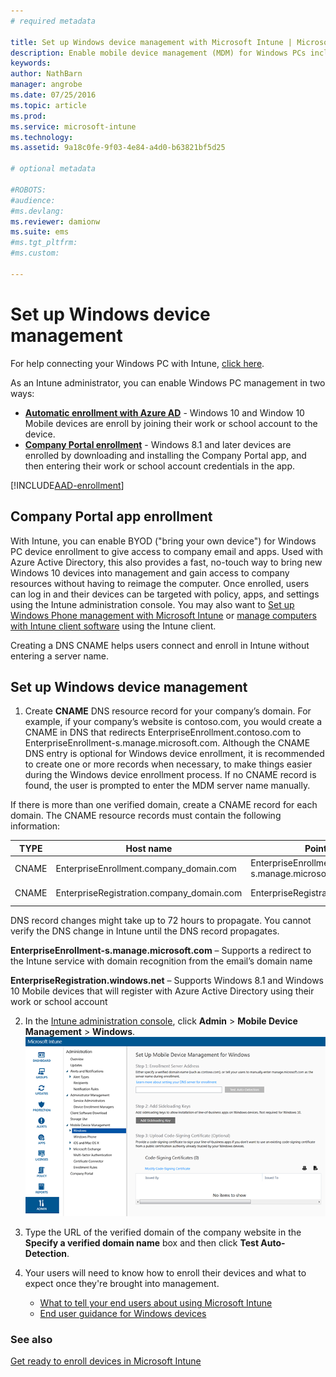```yaml
---
# required metadata

title: Set up Windows device management with Microsoft Intune | Microsoft Intune
description: Enable mobile device management (MDM) for Windows PCs including Windows 10 devices with Microsoft Intune.
keywords:
author: NathBarn
manager: angrobe
ms.date: 07/25/2016
ms.topic: article
ms.prod:
ms.service: microsoft-intune
ms.technology:
ms.assetid: 9a18c0fe-9f03-4e84-a4d0-b63821bf5d25

# optional metadata

#ROBOTS:
#audience:
#ms.devlang:
ms.reviewer: damionw
ms.suite: ems
#ms.tgt_pltfrm:
#ms.custom:

---
```


# Set up Windows device management
For help connecting your Windows PC with Intune, [click here](../enduser/using-your-windows-device-with-intune.md).

As an Intune administrator, you can enable Windows PC management in two ways:

- **[Automatic enrollment with Azure AD](#azure-active-directory-enrollment)** -  Windows 10 and Window 10 Mobile devices are enroll by joining their work or school account to the device.
- **[Company Portal enrollment](#company-portal-app-enrollment)** - Windows 8.1 and later devices are enrolled by downloading and installing the Company Portal app, and then entering their work or school account credentials in the app.

[!INCLUDE[AAD-enrollment](../includes/win10-automatic-enrollment-aad.md)]

## Company Portal app enrollment
With Intune, you can enable BYOD ("bring your own device") for Windows PC device enrollment to give access to company email and apps. Used with Azure Active Directory, this also provides a fast, no-touch way to bring new Windows 10 devices into management and gain access to company resources without having to reimage the computer. Once enrolled, users can log in and their devices can be targeted with policy, apps, and settings using the Intune administration console. You may also want to [Set up Windows Phone management with Microsoft Intune](set-up-windows-phone-management-with-microsoft-intune.md) or [manage computers with Intune client software](manage-windows-pcs-with-microsoft-intune.md) using the Intune client.

Creating a DNS CNAME helps users connect and enroll in Intune without entering a server name.

## Set up Windows device management

  1.  Create **CNAME** DNS resource record for your company’s domain. For example, if your company’s website is contoso.com, you would create a CNAME in DNS that redirects EnterpriseEnrollment.contoso.com to EnterpriseEnrollment-s.manage.microsoft.com. Although the CNAME DNS entry is optional for Windows device enrollment, it is recommended to create one or more records when necessary, to make things easier during the Windows device enrollment process. If no CNAME record is found, the user is prompted to enter the MDM server name manually.

  If there is more than one verified domain, create a CNAME record for each domain. The CNAME resource records must contain the following information:

  |TYPE|Host name|Points to|TTL|
  |--------|-------------|-------------|-------|
  |CNAME|EnterpriseEnrollment.company_domain.com|EnterpriseEnrollment-s.manage.microsoft.com |1 Hour|
  |CNAME|EnterpriseRegistration.company_domain.com|EnterpriseRegistration.windows.net|1 Hour|

  DNS record changes might take up to 72 hours to propagate. You cannot verify the DNS change in Intune until the DNS record propagates.

  **EnterpriseEnrollment-s.manage.microsoft.com** – Supports a redirect to the Intune service with domain recognition from the email’s domain name

  **EnterpriseRegistration.windows.net** – Supports Windows 8.1 and Windows 10 Mobile devices that will register with Azure Active Directory using their work or school account

  2.  In the [Intune administration console](http://manage.microsoft.com), click **Admin** &gt; **Mobile Device Management** &gt; **Windows**.
  ![Windows device management dialog box](../media/enroll-intune-winenr.png)

  3.  Type the URL of the verified domain of the company website in the **Specify a verified domain name** box and then click **Test Auto-Detection**.

  4.  Your users will need to know how to enroll their devices and what to expect once they're brought into management.
      - [What to tell your end users about using Microsoft Intune](what-to-tell-your-end-users-about-using-microsoft-intune.md)
      - [End user guidance for Windows devices](../enduser/using-your-windows-device-with-intune.md)

### See also
[Get ready to enroll devices in Microsoft Intune](get-ready-to-enroll-devices-in-microsoft-intune.md)
